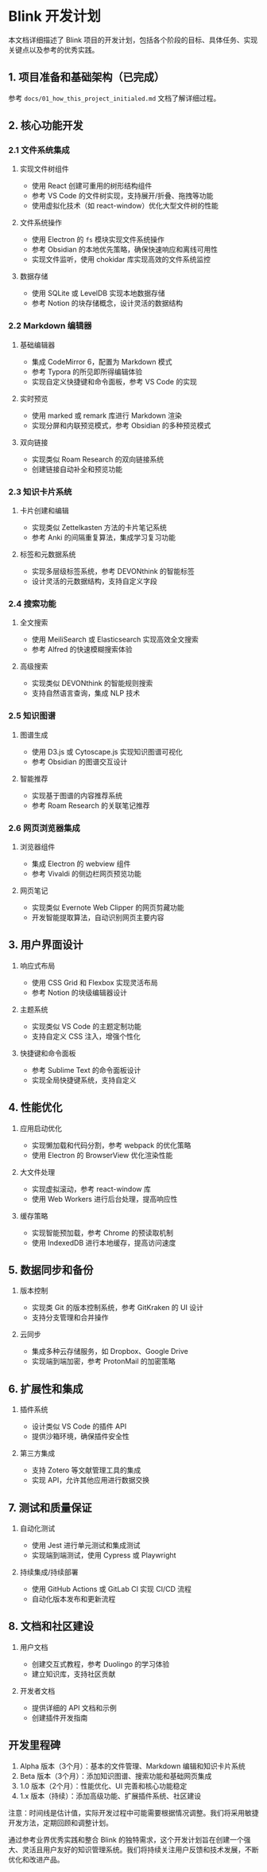 # Blink 开发计划

本文档详细描述了 Blink 项目的开发计划，包括各个阶段的目标、具体任务、实现关键点以及参考的优秀实践。

## 1. 项目准备和基础架构（已完成）

参考 `docs/01_how_this_project_initialed.md` 文档了解详细过程。

## 2. 核心功能开发

### 2.1 文件系统集成

1. 实现文件树组件
   - 使用 React 创建可重用的树形结构组件
   - 参考 VS Code 的文件树实现，支持展开/折叠、拖拽等功能
   - 使用虚拟化技术（如 react-window）优化大型文件树的性能

2. 文件系统操作
   - 使用 Electron 的 `fs` 模块实现文件系统操作
   - 参考 Obsidian 的本地优先策略，确保快速响应和离线可用性
   - 实现文件监听，使用 chokidar 库实现高效的文件系统监控

3. 数据存储
   - 使用 SQLite 或 LevelDB 实现本地数据存储
   - 参考 Notion 的块存储概念，设计灵活的数据结构

### 2.2 Markdown 编辑器

1. 基础编辑器
   - 集成 CodeMirror 6，配置为 Markdown 模式
   - 参考 Typora 的所见即所得编辑体验
   - 实现自定义快捷键和命令面板，参考 VS Code 的实现

2. 实时预览
   - 使用 marked 或 remark 库进行 Markdown 渲染
   - 实现分屏和内联预览模式，参考 Obsidian 的多种预览模式

3. 双向链接
   - 实现类似 Roam Research 的双向链接系统
   - 创建链接自动补全和预览功能

### 2.3 知识卡片系统

1. 卡片创建和编辑
   - 实现类似 Zettelkasten 方法的卡片笔记系统
   - 参考 Anki 的间隔重复算法，集成学习复习功能

2. 标签和元数据系统
   - 实现多层级标签系统，参考 DEVONthink 的智能标签
   - 设计灵活的元数据结构，支持自定义字段

### 2.4 搜索功能

1. 全文搜索
   - 使用 MeiliSearch 或 Elasticsearch 实现高效全文搜索
   - 参考 Alfred 的快速模糊搜索体验

2. 高级搜索
   - 实现类似 DEVONthink 的智能规则搜索
   - 支持自然语言查询，集成 NLP 技术

### 2.5 知识图谱

1. 图谱生成
   - 使用 D3.js 或 Cytoscape.js 实现知识图谱可视化
   - 参考 Obsidian 的图谱交互设计

2. 智能推荐
   - 实现基于图谱的内容推荐系统
   - 参考 Roam Research 的关联笔记推荐

### 2.6 网页浏览器集成

1. 浏览器组件
   - 集成 Electron 的 webview 组件
   - 参考 Vivaldi 的侧边栏网页预览功能

2. 网页笔记
   - 实现类似 Evernote Web Clipper 的网页剪藏功能
   - 开发智能提取算法，自动识别网页主要内容

## 3. 用户界面设计

1. 响应式布局
   - 使用 CSS Grid 和 Flexbox 实现灵活布局
   - 参考 Notion 的块级编辑器设计

2. 主题系统
   - 实现类似 VS Code 的主题定制功能
   - 支持自定义 CSS 注入，增强个性化

3. 快捷键和命令面板
   - 参考 Sublime Text 的命令面板设计
   - 实现全局快捷键系统，支持自定义

## 4. 性能优化

1. 应用启动优化
   - 实现懒加载和代码分割，参考 webpack 的优化策略
   - 使用 Electron 的 BrowserView 优化渲染性能

2. 大文件处理
   - 实现虚拟滚动，参考 react-window 库
   - 使用 Web Workers 进行后台处理，提高响应性

3. 缓存策略
   - 实现智能预加载，参考 Chrome 的预读取机制
   - 使用 IndexedDB 进行本地缓存，提高访问速度

## 5. 数据同步和备份

1. 版本控制
   - 实现类 Git 的版本控制系统，参考 GitKraken 的 UI 设计
   - 支持分支管理和合并操作

2. 云同步
   - 集成多种云存储服务，如 Dropbox、Google Drive
   - 实现端到端加密，参考 ProtonMail 的加密策略

## 6. 扩展性和集成

1. 插件系统
   - 设计类似 VS Code 的插件 API
   - 提供沙箱环境，确保插件安全性

2. 第三方集成
   - 支持 Zotero 等文献管理工具的集成
   - 实现 API，允许其他应用进行数据交换

## 7. 测试和质量保证

1. 自动化测试
   - 使用 Jest 进行单元测试和集成测试
   - 实现端到端测试，使用 Cypress 或 Playwright

2. 持续集成/持续部署
   - 使用 GitHub Actions 或 GitLab CI 实现 CI/CD 流程
   - 自动化版本发布和更新流程

## 8. 文档和社区建设

1. 用户文档
   - 创建交互式教程，参考 Duolingo 的学习体验
   - 建立知识库，支持社区贡献

2. 开发者文档
   - 提供详细的 API 文档和示例
   - 创建插件开发指南

## 开发里程碑

1. Alpha 版本（3个月）：基本的文件管理、Markdown 编辑和知识卡片系统
2. Beta 版本（3个月）：添加知识图谱、搜索功能和基础网页集成
3. 1.0 版本（2个月）：性能优化、UI 完善和核心功能稳定
4. 1.x 版本（持续）：添加高级功能、扩展插件系统、社区建设

注意：时间线是估计值，实际开发过程中可能需要根据情况调整。我们将采用敏捷开发方法，定期回顾和调整计划。

通过参考业界优秀实践和整合 Blink 的独特需求，这个开发计划旨在创建一个强大、灵活且用户友好的知识管理系统。我们将持续关注用户反馈和技术发展，不断优化和改进产品。
